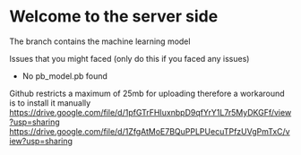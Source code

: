 # Welcome to the server side
The branch contains the machine learning model

Issues that you might faced (only do this if you faced any issues)
- No pb_model.pb found

Github restricts a maximum of 25mb for uploading therefore a workaround is to install it manually
https://drive.google.com/file/d/1pfGTrFHIuxnbpD9qfYrY1L7r5MyDKGFf/view?usp=sharing
https://drive.google.com/file/d/1ZfgAtMoE7BQuPPLPUecuTPfzUVgPmTxC/view?usp=sharing
